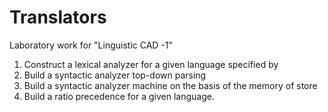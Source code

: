 # Translators
Laboratory work for "Linguistic CAD -1"

1. Construct a lexical analyzer for a given language specified by
2. Build a syntactic analyzer top-down parsing
3. Build a syntactic analyzer machine on the basis of the memory of store
4. Build a ratio precedence for a given language.
